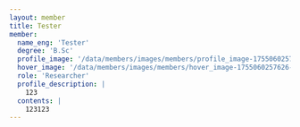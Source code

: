 ```yaml
--- 
layout: member 
title: Tester 
member:
  name_eng: 'Tester'
  degree: 'B.Sc'
  profile_image: '/data/members/images/members/profile_image-1755060257626-715683834.png'
  hover_image: '/data/members/images/members/hover_image-1755060257626-539054364.png'
  role: 'Researcher'
  profile_description: |
    123
  contents: |
    123123
--- 
```

